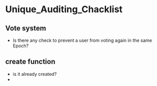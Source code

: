 # Unique_Auditing_Chacklist



## Vote system
- Is there any check to prevent a user from voting again in the same Epoch?


## create function
- is it already created?
- 
